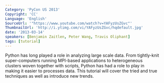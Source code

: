 ```yaml
---
Category: 'PyCon US 2013'
Copyright: 'CC'
Language: 'English'
SourceUrl: '"https://www.youtube.com/watch?v=YAFyzUsZGvc"'
ThumbnailUrl: 'http://i.ytimg.com/vi/YAFyzUsZGvc/hqdefault.jpg'
date: '2013-03-14'
speakers: [Benjamin Zaitlen, Peter Wang, Travis Oliphant]
tags: [tutorial]
---
```

Python has long played a role in analyzing large scale data.  From tightly-knit super-computers running MPI-based applications to heterogeneous clusters woven together with scripts, Python has had a role to play in making it easier to processes data.  This tutorial will cover the tried and true techniques as well as introduce new trends. 